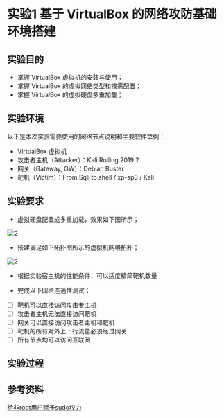 # 实验1 基于 VirtualBox 的网络攻防基础环境搭建
## 实验目的
  - 掌握 VirtualBox 虚拟机的安装与使用；
  - 掌握 VirtualBox 的虚拟网络类型和按需配置；
 -  掌握 VirtualBox 的虚拟硬盘多重加载；
## 实验环境
以下是本次实验需要使用的网络节点说明和主要软件举例：

- VirtualBox 虚拟机
- 攻击者主机（Attacker）：Kali Rolling 2019.2
- 网关（Gateway, GW）：Debian Buster
- 靶机（Victim）：From Sqli to shell / xp-sp3 / Kali

## 实验要求
- 虚拟硬盘配置成多重加载，效果如下图所示；

![2](img/)

- 搭建满足如下拓扑图所示的虚拟机网络拓扑；

![2](img/)

- 根据实验宿主机的性能条件，可以适度精简靶机数量

- 完成以下网络连通性测试；
- [ ] 靶机可以直接访问攻击者主机
- [ ] 攻击者主机无法直接访问靶机
- [ ] 网关可以直接访问攻击者主机和靶机
- [ ] 靶机的所有对外上下行流量必须经过网关
- [ ] 所有节点均可以访问互联网

## 实验过程

## 参考资料
[给非root用户赋予sudo权力](https://www.myfreax.com/how-to-add-and-delete-users-on-debian-9/#:~:text=%E5%9C%A8Debian%E4%B8%AD%EF%BC%8C%E6%9C%89%E4%B8%A4%E4%B8%AA%E5%8F%AF%E7%94%A8%E4%BA%8E%E5%88%9B%E5%BB%BA%E6%96%B0%E7%94%A8%E6%88%B7%E5%B8%90%E6%88%B7%E7%9A%84%E5%91%BD%E4%BB%A4%E8%A1%8C%E5%B7%A5%E5%85%B7%EF%BC%9A%20useradd%20%E5%92%8C%20adduser%20%E3%80%82%20useradd%20%E6%98%AF%E7%94%A8%E4%BA%8E%E6%B7%BB%E5%8A%A0%E7%94%A8%E6%88%B7%E7%9A%84%E4%BD%8E%E7%BA%A7%E5%AE%9E%E7%94%A8%E7%A8%8B%E5%BA%8F%EF%BC%8C%E8%80%8C%20adduser,%E6%98%AF%E7%94%A8Perl%E7%BC%96%E5%86%99%E7%9A%84%20useradd%20%E7%9A%84%E5%8F%8B%E5%A5%BD%E4%BA%A4%E4%BA%92%E5%BC%8F%E5%89%8D%E7%AB%AF%E3%80%82%20%E8%A6%81%E4%BD%BF%E7%94%A8%20adduser%20%E5%91%BD%E4%BB%A4%E5%88%9B%E5%BB%BA%E4%B8%80%E4%B8%AA%E5%90%8D%E4%B8%BA%20username%20%E7%9A%84%E6%96%B0%E7%94%A8%E6%88%B7%E5%B8%90%E6%88%B7%EF%BC%8C%E8%AF%B7%E8%BF%90%E8%A1%8C%EF%BC%9A)
